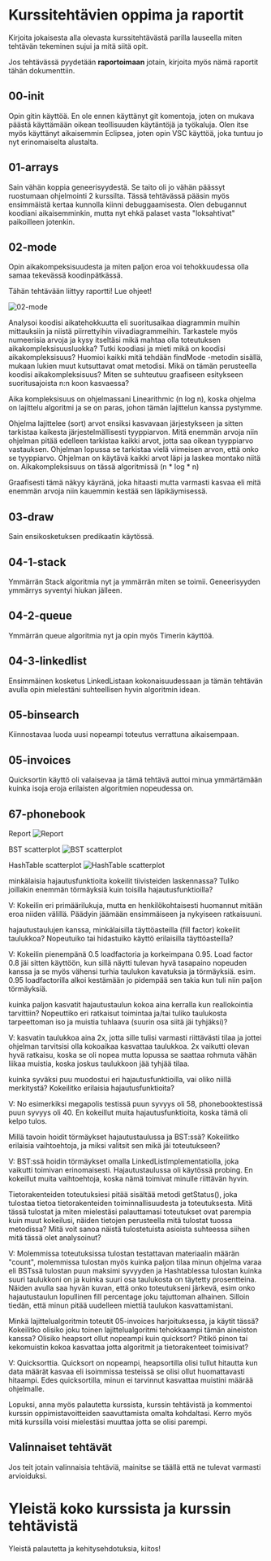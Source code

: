 # Kurssitehtävien oppima ja raportit

Kirjoita jokaisesta alla olevasta kurssitehtävästä parilla lauseella miten tehtävän tekeminen sujui ja mitä siitä opit.

Jos tehtävässä pyydetään **raportoimaan** jotain, kirjoita myös nämä raportit tähän dokumenttiin.

## 00-init
Opin gitin käyttöä. En ole ennen käyttänyt git komentoja, joten on mukava päästä käyttämään oikean teollisuuden käytäntöjä ja työkaluja.
Olen itse myös käyttänyt aikaisemmin Eclipsea, joten opin VSC käyttöä, joka tuntuu jo nyt erinomaiselta alustalta.

## 01-arrays
Sain vähän koppia geneerisyydestä. Se taito oli jo vähän päässyt ruostumaan ohjelmointi 2 kurssilta. Tässä tehtävässä pääsin myös ensimmäistä kertaa kunnolla kiinni debuggaamisesta. Olen debugannut koodiani aikaisemminkin, mutta nyt ehkä palaset vasta "loksahtivat" paikoilleen jotenkin.

## 02-mode
Opin aikakompeksisuudesta ja miten paljon eroa voi tehokkuudessa olla samaa tekevässä koodinpätkässä.

Tähän tehtävään liittyy raportti! Lue ohjeet!

![02-mode](../../../../../E:/koodaus/VSC/tira/tira-origin-2022/02-mode/02-mode.png)

Analysoi koodisi aikatehokkuutta eli suoritusaikaa diagrammin muihin mittauksiin ja niistä piirrettyihin viivadiagrammeihin. Tarkastele myös numeerisia arvoja ja kysy itseltäsi mikä mahtaa olla toteutuksen aikakompleksisuusluokka? Tutki koodiasi ja mieti mikä on koodisi aikakompleksisuus? Huomioi kaikki mitä tehdään findMode -metodin sisällä, mukaan lukien muut kutsuttavat omat metodisi. Mikä on tämän perusteella koodisi aikakompleksisuus? Miten se suhteutuu graafiseen esitykseen suoritusajoista n:n koon kasvaessa?

Aika kompleksisuus on ohjelmassani Linearithmic (n log n), koska ohjelma on lajittelu algoritmi ja se on paras, johon tämän lajittelun kanssa pystymme.

Ohjelma lajittelee (sort) arvot ensiksi kasvavaan järjestykseen ja sitten tarkistaa kaikesta järjestelmällisesti tyyppiarvon. Mitä enemmän arvoja niin ohjelman pitää edelleen tarkistaa kaikki arvot, jotta saa oikean tyyppiarvo vastauksen. Ohjelman lopussa se tarkistaa vielä viimeisen arvon, että onko se tyyppiarvo. Ohjelman on käytävä kaikki arvot läpi ja laskea montako niitä on. Aikakompleksisuus on tässä algoritmissä (n * log * n)

Graafisesti tämä näkyy käyränä, joka hitaasti mutta varmasti kasvaa eli mitä enemmän arvoja niin kauemmin kestää sen läpikäymisessä.


## 03-draw
Sain ensikosketuksen predikaatin käytössä. 

## 04-1-stack
Ymmärrän Stack algoritmia nyt ja ymmärrän miten se toimii. Geneerisyyden ymmärrys syventyi hiukan jälleen.

## 04-2-queue
Ymmärrän queue algoritmia nyt ja opin myös Timerin käyttöä. 

## 04-3-linkedlist
Ensimmäinen kosketus LinkedListaan kokonaisuudessaan ja tämän tehtävän avulla opin mielestäni suhteellisen hyvin algoritmin idean. 

## 05-binsearch
Kiinnostavaa luoda uusi nopeampi toteutus verrattuna aikaisempaan. 

## 05-invoices
Quicksortin käyttö oli valaisevaa ja tämä tehtävä auttoi minua ymmärtämään kuinka isoja eroja erilaisten algoritmien nopeudessa on.

## 67-phonebook

Report
![Report](67-phonebook/Report-67phonebook.png)

BST scatterplot
![BST scatterplot](67-phonebook/BSTscatterplot.png)

HashTable scatterplot
![HashTable scatterplot](67-phonebook/HashTablescatterplot.png)


minkälaisia hajautusfunktioita kokeilit tiivisteiden laskennassa? Tuliko joillakin enemmän törmäyksiä kuin toisilla hajautusfunktioilla?

V: Kokeilin eri primäärilukuja, mutta en henkilökohtaisesti huomannut mitään eroa niiden välillä. Päädyin jäämään ensimmäiseen ja nykyiseen ratkaisuuni.


hajautustaulujen kanssa, minkälaisilla täyttöasteilla (fill factor) kokeilit taulukkoa? Nopeutuiko tai hidastuiko käyttö erilaisilla täyttöasteilla?

V: Kokeilin pienempänä 0.5 loadfactoria ja korkeimpana 0.95. Load factor 0.8 jäi sitten käyttöön, kun sillä näytti tulevan hyvä tasapaino nopeuden kanssa ja se myös vähensi turhia taulukon kavatuksia ja törmäyksiä. esim. 0.95 loadfactorilla alkoi kestämään jo pidempää sen takia kun tuli niin paljon törmäyksiä. 


kuinka paljon kasvatit hajautustaulun kokoa aina kerralla kun reallokointia tarvittiin? Nopeuttiko eri ratkaisut toimintaa ja/tai tuliko taulukosta tarpeettoman iso ja muistia tuhlaava (suurin osa siitä jäi tyhjäksi)?

V: kasvatin taulukkoa aina 2x, jotta sille tulisi varmasti riittävästi tilaa ja jottei ohjelman tarvitsisi olla kokoaikaa kasvattaa taulukkoa. 2x vaikutti olevan hyvä ratkaisu, koska se oli nopea mutta lopussa se saattaa rohmuta vähän liikaa muistia, koska joskus taulukkoon jää tyhjää tilaa.


kuinka syväksi puu muodostui eri hajautusfunktioilla, vai oliko niillä merkitystä? Kokeilitko erilaisia hajautusfunktioita?

V: No esimerkiksi megapolis testissä puun syvyys oli 58, phonebooktestissä puun syvyys oli 40. En kokeillut muita hajautusfunktioita, koska tämä oli kelpo tulos.

Millä tavoin hoidit törmäykset hajautustaulussa ja BST:ssä? Kokeilitko erilaisia vaihtoehtoja, ja miksi valitsit sen mikä jäi toteutukseen?

V: BST:ssä hoidin törmäykset omalla LinkedListImplementatiolla, joka vaikutti toimivan erinomaisesti. Hajautustaulussa oli käytössä probing. En kokeillut muita vaihtoehtoja, koska nämä toimivat minulle riittävän hyvin.


Tietorakenteiden toteutuksiesi pitää sisältää metodi getStatus(), joka tulostaa tietoa tietorakenteiden toiminnallisuudesta ja toteutuksesta. Mitä tässä tulostat ja miten mielestäsi palauttamasi toteutukset ovat parempia kuin muut kokeilusi, näiden tietojen perusteella mitä tulostat tuossa metodissa? Mitä voit sanoa näistä tulostetuista asioista suhteessa siihen mitä tässä olet analysoinut?

V: Molemmissa toteutuksissa tulostan testattavan materiaalin määrän "count", molemmissa tulostan myös kuinka paljon tilaa minun ohjelma varaa eli BSTssä tulostan puun maksimi syvyyden ja Hashtablessa tulostan kuinka suuri taulukkoni on ja kuinka suuri osa taulukosta on täytetty prosentteina. Näiden avulla saa hyvän kuvan, että onko toteutukseni järkevä, esim onko hajautustaulun lopullinen fill percentage joku tajuttoman alhainen. Silloin tiedän, että minun pitää uudelleen miettiä taulukon kasvattamistani.


Minkä lajittelualgoritmin toteutit 05-invoices harjoituksessa, ja käytit tässä? Kokeilitko olisiko joku toinen lajittelualgoritmi tehokkaampi tämän aineiston kanssa? Olisiko heapsort ollut nopeampi kuin quicksort? Pitikö pinon tai kekomuistin kokoa kasvattaa jotta algoritmit ja tietorakenteet toimisivat?

V: Quicksorttia. Quicksort on nopeampi, heapsortilla olisi tullut hitautta kun data määrät kasvaa eli isoimmissa testeissä se olisi ollut huomattavasti hitaampi. Edes quicksortilla, minun ei tarvinnut kasvattaa muistini määrää ohjelmalle. 

Lopuksi, anna myös palautetta kurssista, kurssin tehtävistä ja kommentoi kurssin oppimistavoitteiden saavuttamista omalta kohdaltasi. Kerro myös mitä kurssilla voisi mielestäsi muuttaa jotta se olisi parempi.

## Valinnaiset tehtävät

Jos teit jotain valinnaisia tehtäviä, mainitse se täällä että ne tulevat varmasti arvioiduksi.

# Yleistä koko kurssista ja kurssin tehtävistä

Yleistä palautetta ja kehitysehdotuksia, kiitos!